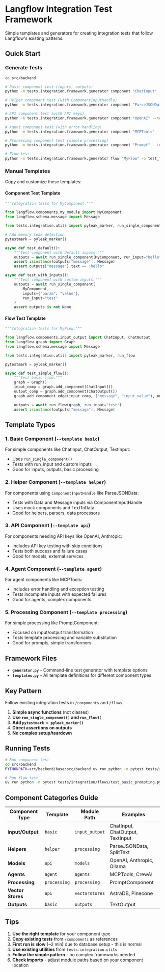 # Langflow Integration Test Framework

Simple templates and generators for creating integration tests that follow Langflow's existing patterns.

## Quick Start

### Generate Tests

```bash
cd src/backend

# Basic component test (inputs, outputs)
python -m tests.integration.framework.generator component "ChatInput" --template basic -o test_my_component.py

# Helper component test (with ComponentInputHandle)
python -m tests.integration.framework.generator component "ParseJSONData" --template helper --module-path processing -o test_helper.py

# API component test (with API keys)
python -m tests.integration.framework.generator component "OpenAI" --template api --module-path models -o test_api.py

# Agent component test (with error handling)
python -m tests.integration.framework.generator component "MCPTools" --template agent --module-path agents -o test_agent.py

# Processing component test (simple processing)
python -m tests.integration.framework.generator component "Prompt" --template processing --module-path processing -o test_processing.py

# Flow test
python -m tests.integration.framework.generator flow "MyFlow" -o test_flow.py
```

### Manual Templates

Copy and customize these templates:

#### Component Test Template

```python
"""Integration tests for MyComponent."""

from langflow.components.my_module import MyComponent
from langflow.schema.message import Message

from tests.integration.utils import pyleak_marker, run_single_component

# Add memory leak detection
pytestmark = pyleak_marker()

async def test_default():
    """Test component with default inputs."""
    outputs = await run_single_component(MyComponent, run_input="hello")
    assert isinstance(outputs["message"], Message)
    assert outputs["message"].text == "hello"

async def test_with_inputs():
    """Test component with custom inputs."""
    outputs = await run_single_component(
        MyComponent,
        inputs={"param": "value"},
        run_input="test"
    )
    assert outputs is not None
```

#### Flow Test Template

```python
"""Integration tests for MyFlow."""

from langflow.components.input_output import ChatInput, ChatOutput
from langflow.graph import Graph
from langflow.schema.message import Message

from tests.integration.utils import pyleak_marker, run_flow

pytestmark = pyleak_marker()

async def test_simple_flow():
    """Test basic flow."""
    graph = Graph()
    input_comp = graph.add_component(ChatInput())
    output_comp = graph.add_component(ChatOutput())
    graph.add_component_edge(input_comp, ("message", "input_value"), output_comp)

    outputs = await run_flow(graph, run_input="test")
    assert isinstance(outputs["message"], Message)
```

## Template Types

### 1. Basic Component (`--template basic`)
For simple components like ChatInput, ChatOutput, TextInput:
- Uses `run_single_component()`
- Tests with run_input and custom inputs
- Good for inputs, outputs, basic processing

### 2. Helper Component (`--template helper`)
For components using `ComponentInputHandle` like ParseJSONData:
- Tests with Data and Message inputs via ComponentInputHandle
- Uses mock components and TextToData
- Good for helpers, parsers, data processors

### 3. API Component (`--template api`)
For components needing API keys like OpenAI, Anthropic:
- Includes API key testing with skip conditions
- Tests both success and failure cases
- Good for models, external services

### 4. Agent Component (`--template agent`)
For agent components like MCPTools:
- Includes error handling and exception testing
- Tests incomplete inputs with expected failures
- Good for agents, complex components

### 5. Processing Component (`--template processing`)
For simple processing like PromptComponent:
- Focused on input/output transformation
- Tests template processing and variable substitution
- Good for prompts, simple transformers

## Framework Files

- **`generator.py`** - Command-line test generator with template options
- **`templates.py`** - All template definitions for different component types

## Key Pattern

Follow existing integration tests in `/components` and `/flows`:

1. **Simple async functions** (not classes)
2. **Use `run_single_component()` and `run_flow()`**
3. **Add `pytestmark = pyleak_marker()`**
4. **Direct assertions on outputs**
5. **No complex setup/teardown**

## Running Tests

```bash
# Run component test
cd src/backend
PYTHONPATH=src/backend/base:src/backend uv run python -m pytest tests/integration/components/inputs/test_chat_input.py -v

# Run flow test
uv run python -m pytest tests/integration/flows/test_basic_prompting.py -v
```

## Component Categories Guide

| Component Type | Template | Module Path | Examples |
|---|---|---|---|
| **Input/Output** | `basic` | `input_output` | ChatInput, ChatOutput, TextInput |
| **Helpers** | `helper` | `processing` | ParseJSONData, SplitText |
| **Models** | `api` | `models` | OpenAI, Anthropic, Ollama |
| **Agents** | `agent` | `agents` | MCPTools, CrewAI |
| **Processing** | `processing` | `processing` | PromptComponent |
| **Vector Stores** | `api` | `vectorstores` | AstraDB, Pinecone |
| **Outputs** | `basic` | `outputs` | TextOutput |

## Tips

1. **Use the right template** for your component type
2. **Copy existing tests** from `/components` as references
3. **First run is slow** (~2 min) due to database setup - this is normal
4. **Use existing utilities** from `tests.integration.utils`
5. **Follow the simple pattern** - no complex frameworks needed
6. **Check imports** - adjust module paths based on your component location